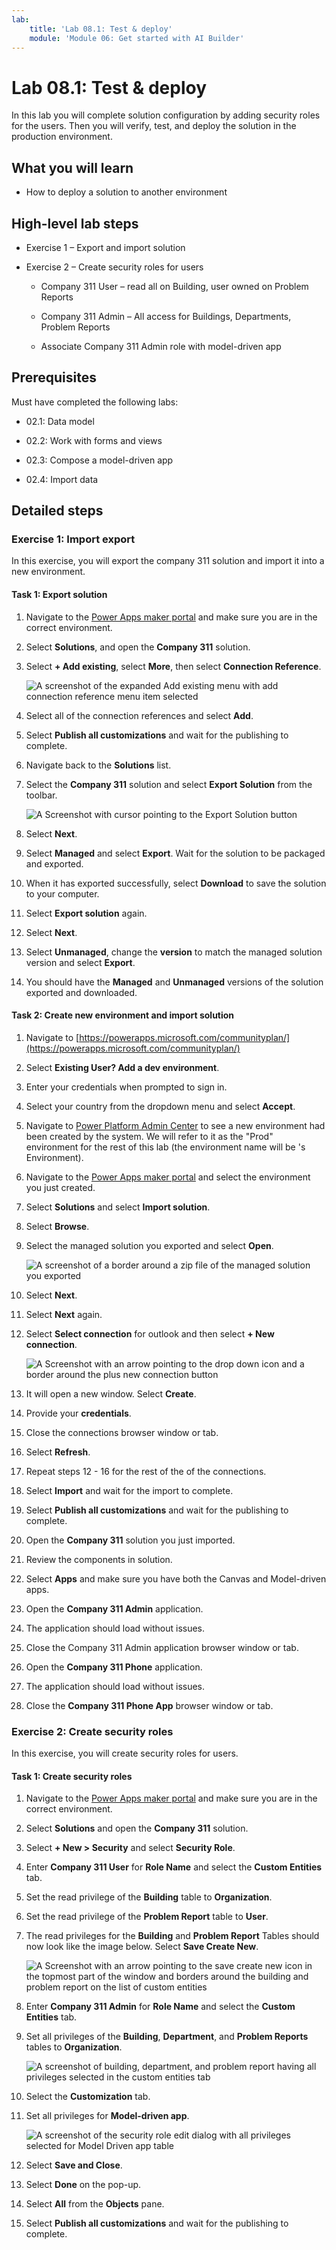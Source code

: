 ```yaml
---
lab:
    title: 'Lab 08.1: Test & deploy'
    module: 'Module 06: Get started with AI Builder'
---
```


# Lab 08.1: Test & deploy

In this lab you will complete solution configuration by adding security roles for the users. Then you will verify, test, and deploy the solution in the production environment.

## What you will learn

  - How to deploy a solution to another environment

## High-level lab steps

-   Exercise 1 – Export and import solution

-   Exercise 2 – Create security roles for users

    -   Company 311 User – read all on Building, user owned on Problem Reports

    -   Company 311 Admin – All access for Buildings, Departments, Problem
        Reports

    -   Associate Company 311 Admin role with model-driven app


## Prerequisites

Must have completed the following labs:

-   02.1: Data model

-   02.2: Work with forms and views

-   02.3: Compose a model-driven app

-   02.4: Import data

## Detailed steps

### Exercise 1: Import export

In this exercise, you will export the company 311 solution and import it into a new environment.

#### Task 1: Export solution

1.  Navigate to the [Power Apps maker portal](https://make.powerapps.com/) and make sure you are in the correct environment.

2.  Select **Solutions**, and open the **Company 311** solution.

3.  Select **+ Add existing**, select **More**, then select **Connection Reference**.

    ![A screenshot of the expanded Add existing menu with add connection reference menu item selected](06/media/Lab6-Ex1-Task1-1.png)

4.  Select all of the connection references and select **Add**.

5.  Select **Publish all customizations** and wait for the publishing to complete.

6.  Navigate back to the **Solutions** list. 

7.  Select the **Company 311** solution and select **Export Solution** from the toolbar.

    ![A Screenshot with cursor pointing to the Export Solution button](06/media/Lab6-Ex1-Task1-2.png) 

8.  Select **Next**.

8.  Select **Managed** and select **Export**. Wait for the solution to be packaged and exported.

9.  When it has exported successfully, select **Download** to save the solution to your computer. 

10. Select **Export solution** again. 

11. Select **Next**. 

12. Select **Unmanaged**, change the **version** to match the managed solution version and select **Export**. 

13. You should have the **Managed** and **Unmanaged** versions of the solution exported and downloaded.


#### Task 2: Create new environment and import solution

1.  Navigate to [https://powerapps.microsoft.com/communityplan/](https://powerapps.microsoft.com/communityplan/)

2.  Select **Existing User? Add a dev environment**. 

3.  Enter your credentials when prompted to sign in.

4.  Select your country from the dropdown menu and select **Accept**.

5.  Navigate to [Power Platform Admin Center](https://admin.powerplatform.microsoft.com/environments) to see a new environment had been created by the system. We will refer to it as the "Prod" environment for the rest of this lab (the environment name will be <your account name>'s Environment).

6.  Navigate to the [Power Apps maker portal](https://make.powerapps.com/) and select the environment you just created.

7.  Select **Solutions** and select **Import solution**.

8.  Select **Browse**.

9.  Select the managed solution you exported and select **Open**.

    ![A screenshot of a border around a zip file of the managed solution you exported](06/media/Lab6-Ex1-Task2-1.png)

10. Select **Next**. 

11. Select **Next** again. 

12. Select **Select connection** for outlook and then select **+ New connection**.

    ![A Screenshot with an arrow pointing to the drop down icon and a border around the plus new connection button](06/media/Lab6-Ex1-Task2-2.png)

13. It will open a new window. Select **Create**.

14. Provide your **credentials**.

15. Close the connections browser window or tab.

16. Select **Refresh**.

17. Repeat steps 12 - 16 for the rest of the of the connections.

18. Select **Import** and wait for the import to complete.

19. Select **Publish all customizations** and wait for the publishing to complete.

20. Open the **Company 311** solution you just imported.

21. Review the components in solution.

22. Select **Apps** and make sure you have both the Canvas and Model-driven apps.

23. Open the **Company 311 Admin** application.

24. The application should load without issues.

25. Close the Company 311 Admin application browser window or tab.

26. Open the **Company 311 Phone** application.

27. The application should load without issues.

28. Close the **Company 311 Phone App** browser window or tab.

### Exercise 2: Create security roles

In this exercise, you will create security roles for users.

#### Task 1: Create security roles

1.  Navigate to the [Power Apps maker portal](https://make.powerapps.com/) and
    make sure you are in the correct environment.

2.  Select **Solutions** and open the **Company 311** solution.

3.  Select **+ New \> Security** and select **Security Role**.

4.  Enter **Company 311 User** for **Role Name** and select the **Custom
    Entities** tab.

5.  Set the read privilege of the **Building** table to **Organization**.

6.  Set the read privilege of the **Problem Report** table to **User**.

7.  The read privileges for the **Building** and **Problem Report** Tables
    should now look like the image below. Select **Save Create New**.

    ![A Screenshot with an arrow pointing to the save create new icon in the topmost part of the window and borders around the building and problem report on the list of custom entities](06/media/Lab6-Ex2-Task1-1.png)

8.  Enter **Company 311 Admin** for **Role Name** and select the **Custom
    Entities** tab.

9.  Set all privileges of the **Building**, **Department**, and **Problem
    Reports** tables to **Organization**.

    ![A screenshot of building, department, and problem report having all privileges selected in the custom entities tab](06\media\Lab6-Ex2-Task1-2.png)

10. Select the **Customization** tab.

11. Set all privileges for **Model-driven app**.

    ![A screenshot of the security role edit dialog with all privileges selected for Model Driven app table](06\media\Lab6-Ex2-Task1-3.png)

12. Select **Save and Close**.

13. Select **Done** on the pop-up.

14. Select **All** from the **Objects** pane.

15. Select **Publish all customizations** and wait for the publishing to
    complete.
